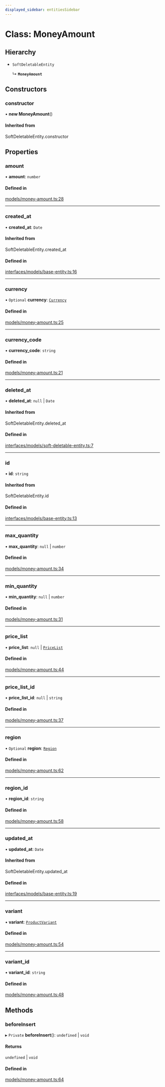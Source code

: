 ```yaml
---
displayed_sidebar: entitiesSidebar
---
```


# Class: MoneyAmount

## Hierarchy

- `SoftDeletableEntity`

  ↳ **`MoneyAmount`**

## Constructors

### constructor

• **new MoneyAmount**()

#### Inherited from

SoftDeletableEntity.constructor

## Properties

### amount

• **amount**: `number`

#### Defined in

[models/money-amount.ts:28](https://github.com/medusajs/medusa/blob/884322447/packages/medusa/src/models/money-amount.ts#L28)

___

### created\_at

• **created\_at**: `Date`

#### Inherited from

SoftDeletableEntity.created\_at

#### Defined in

[interfaces/models/base-entity.ts:16](https://github.com/medusajs/medusa/blob/884322447/packages/medusa/src/interfaces/models/base-entity.ts#L16)

___

### currency

• `Optional` **currency**: [`Currency`](Currency.md)

#### Defined in

[models/money-amount.ts:25](https://github.com/medusajs/medusa/blob/884322447/packages/medusa/src/models/money-amount.ts#L25)

___

### currency\_code

• **currency\_code**: `string`

#### Defined in

[models/money-amount.ts:21](https://github.com/medusajs/medusa/blob/884322447/packages/medusa/src/models/money-amount.ts#L21)

___

### deleted\_at

• **deleted\_at**: ``null`` \| `Date`

#### Inherited from

SoftDeletableEntity.deleted\_at

#### Defined in

[interfaces/models/soft-deletable-entity.ts:7](https://github.com/medusajs/medusa/blob/884322447/packages/medusa/src/interfaces/models/soft-deletable-entity.ts#L7)

___

### id

• **id**: `string`

#### Inherited from

SoftDeletableEntity.id

#### Defined in

[interfaces/models/base-entity.ts:13](https://github.com/medusajs/medusa/blob/884322447/packages/medusa/src/interfaces/models/base-entity.ts#L13)

___

### max\_quantity

• **max\_quantity**: ``null`` \| `number`

#### Defined in

[models/money-amount.ts:34](https://github.com/medusajs/medusa/blob/884322447/packages/medusa/src/models/money-amount.ts#L34)

___

### min\_quantity

• **min\_quantity**: ``null`` \| `number`

#### Defined in

[models/money-amount.ts:31](https://github.com/medusajs/medusa/blob/884322447/packages/medusa/src/models/money-amount.ts#L31)

___

### price\_list

• **price\_list**: ``null`` \| [`PriceList`](PriceList.md)

#### Defined in

[models/money-amount.ts:44](https://github.com/medusajs/medusa/blob/884322447/packages/medusa/src/models/money-amount.ts#L44)

___

### price\_list\_id

• **price\_list\_id**: ``null`` \| `string`

#### Defined in

[models/money-amount.ts:37](https://github.com/medusajs/medusa/blob/884322447/packages/medusa/src/models/money-amount.ts#L37)

___

### region

• `Optional` **region**: [`Region`](Region.md)

#### Defined in

[models/money-amount.ts:62](https://github.com/medusajs/medusa/blob/884322447/packages/medusa/src/models/money-amount.ts#L62)

___

### region\_id

• **region\_id**: `string`

#### Defined in

[models/money-amount.ts:58](https://github.com/medusajs/medusa/blob/884322447/packages/medusa/src/models/money-amount.ts#L58)

___

### updated\_at

• **updated\_at**: `Date`

#### Inherited from

SoftDeletableEntity.updated\_at

#### Defined in

[interfaces/models/base-entity.ts:19](https://github.com/medusajs/medusa/blob/884322447/packages/medusa/src/interfaces/models/base-entity.ts#L19)

___

### variant

• **variant**: [`ProductVariant`](ProductVariant.md)

#### Defined in

[models/money-amount.ts:54](https://github.com/medusajs/medusa/blob/884322447/packages/medusa/src/models/money-amount.ts#L54)

___

### variant\_id

• **variant\_id**: `string`

#### Defined in

[models/money-amount.ts:48](https://github.com/medusajs/medusa/blob/884322447/packages/medusa/src/models/money-amount.ts#L48)

## Methods

### beforeInsert

▸ `Private` **beforeInsert**(): `undefined` \| `void`

#### Returns

`undefined` \| `void`

#### Defined in

[models/money-amount.ts:64](https://github.com/medusajs/medusa/blob/884322447/packages/medusa/src/models/money-amount.ts#L64)
